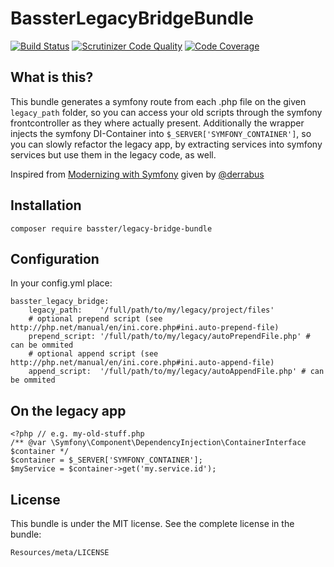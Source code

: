 BassterLegacyBridgeBundle
=========================

[![Build Status](https://travis-ci.org/Basster/legacy-bridge-bundle.svg?branch=master)](https://travis-ci.org/Basster/legacy-bridge-bundle)
[![Scrutinizer Code Quality](https://scrutinizer-ci.com/g/Basster/legacy-bridge-bundle/badges/quality-score.png?b=master)](https://scrutinizer-ci.com/g/Basster/legacy-bridge-bundle/?branch=master)
[![Code Coverage](https://scrutinizer-ci.com/g/Basster/legacy-bridge-bundle/badges/coverage.png?b=master)](https://scrutinizer-ci.com/g/Basster/legacy-bridge-bundle/?branch=master)

What is this?
-------------

This bundle generates a symfony route from each .php file on the given `legacy_path` folder, so you can access your old scripts through the symfony frontcontroller as they where actually present.
Additionally the wrapper injects the symfony DI-Container into `$_SERVER['SYMFONY_CONTAINER']`, so you can slowly refactor the legacy app, by extracting services into symfony services but
use them in the legacy code, as well.

Inspired from [Modernizing with Symfony](https://slidr.io/derrabus/modernizing-with-symfony) given by [@derrabus](https://twitter.com/derrabus) 

Installation
------------

    composer require basster/legacy-bridge-bundle

Configuration
-------------
In your config.yml place:

    basster_legacy_bridge:
        legacy_path:    '/full/path/to/my/legacy/project/files'
        # optional prepend script (see http://php.net/manual/en/ini.core.php#ini.auto-prepend-file)
        prepend_script: '/full/path/to/my/legacy/autoPrependFile.php' # can be ommited
        # optional append script (see http://php.net/manual/en/ini.core.php#ini.auto-append-file)
        append_script:  '/full/path/to/my/legacy/autoAppendFile.php' # can be ommited

On the legacy app
-----------------

    <?php // e.g. my-old-stuff.php
    /** @var \Symfony\Component\DependencyInjection\ContainerInterface $container */
    $container = $_SERVER['SYMFONY_CONTAINER'];
    $myService = $container->get('my.service.id');

License
-------

This bundle is under the MIT license. See the complete license in the bundle:

    Resources/meta/LICENSE
